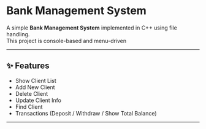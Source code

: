 # Bank Management System 

A simple **Bank Management System** implemented in C++ using file handling.  
This project is console-based and menu-driven

---

## ✨ Features
- Show Client List
- Add New Client
- Delete Client
- Update Client Info
- Find Client
- Transactions (Deposit / Withdraw / Show Total Balance)

---


